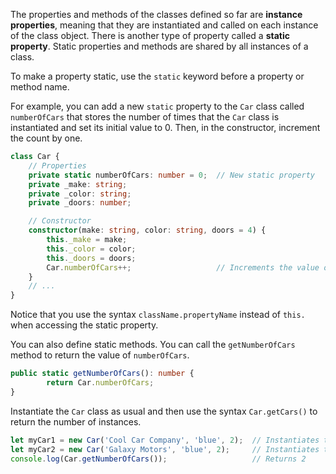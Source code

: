 The properties and methods of the classes defined so far are **instance properties**, meaning that they are instantiated and called on each instance of the class object. There is another type of property called a **static property**. Static properties and methods are shared by all instances of a class.

To make a property static, use the `static` keyword before a property or method name. 

For example, you can add a new `static` property to the `Car` class called `numberOfCars` that stores the number of times that the `Car` class is instantiated and set its initial value to 0. Then, in the constructor, increment the count by one.

```typescript
class Car {
    // Properties
    private static numberOfCars: number = 0;  // New static property
    private _make: string;
    private _color: string;
    private _doors: number;

    // Constructor
    constructor(make: string, color: string, doors = 4) {
        this._make = make;
        this._color = color;
        this._doors = doors;
        Car.numberOfCars++;                   // Increments the value of the static property
    }
    // ...
}
```

Notice that you use the syntax `className.propertyName` instead of `this.` when accessing the static property.

You can also define static methods. You can call the `getNumberOfCars` method to return the value of `numberOfCars`.

```typescript
public static getNumberOfCars(): number {
        return Car.numberOfCars;
}
```

Instantiate the `Car` class as usual and then use the syntax `Car.getCars()` to return the number of instances.

```typescript
let myCar1 = new Car('Cool Car Company', 'blue', 2);  // Instantiates the Car object with all parameters
let myCar2 = new Car('Galaxy Motors', 'blue', 2);     // Instantiates the Car object with all parameters
console.log(Car.getNumberOfCars());                   // Returns 2
```
